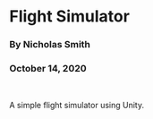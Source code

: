 # Flight Simulator
### By Nicholas Smith
### October 14, 2020
<br>

A simple flight simulator using Unity.
